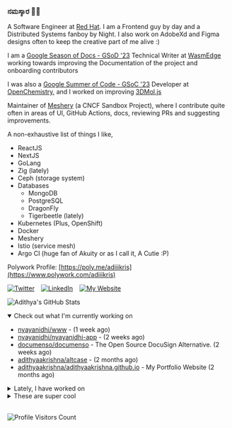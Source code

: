 ### ನಮಸ್ಕಾರ 🙏🏼
  
A Software Engineer at [Red Hat](https://www.redhat.com). I am a Frontend guy by day and a Distributed Systems fanboy by Night. I also work on AdobeXd and Figma designs often to keep the creative part of me alive :)

I am a [Google Season of Docs - GSoD '23](https://developers.google.com/season-of-docs) Technical Writer at [WasmEdge](https://github.com/WasmEdge) working towards improving the Documentation of the project and onboarding contributors

I was also a [Google Summer of Code - GSoC '23](https://summerofcode.withgoogle.com/) Developer at [OpenChemistry](https://openchemistry.org), and I worked on improving [3DMol.js](https://github.com/3dmol/3Dmol.js)

Maintainer of [Meshery](https://github.com/meshery) (a CNCF Sandbox Project), where I contribute quite often in areas of UI, GitHub Actions, docs, reviewing PRs and suggesting improvements.

A non-exhaustive list of things I like,

- ReactJS
- NextJS
- GoLang
- Zig (lately)
- Ceph (storage system)
- Databases
  - MongoDB
  - PostgreSQL
  - DragonFly
  - Tigerbeetle (lately)
- Kubernetes (Plus, OpenShift)
- Docker
- Meshery
- Istio (service mesh)
- Argo CI (huge fan of Akuity or as I call it, A Cutie :P)

Polywork Profile: [https://poly.me/adiiikris](https://www.polywork.com/adiiikris)

[![Twitter](https://img.shields.io/badge/-@adii_kris-%231DA1F2?style=for-the-badge&logo=twitter&logoColor=ffffff)](https:/twitter.adikris.in) &ensp;
[![LinkedIn](https://img.shields.io/badge/-Adithya%20Krishna-%230A67C3?style=for-the-badge&logo=linkedin&logoColor=ffffff)](https://linkedin.adikris.in/) &ensp;
[![My Website](https://img.shields.io/badge/-My%20Website-%230A67C3?style=for-the-badge)](https://adikris.in/)



![Adithya's GitHub Stats](https://github-readme-stats.vercel.app/api?username=adithyaakrishna&show_icons=true&hide_border=true&title_color=fff&icon_color=79ff97&text_color=9f9f9f&bg_color=151515)


<details open="true">
  <summary>Check out what I'm currently working on</summary>
  
  - [nyayanidhi/www](https://github.com/nyayanidhi/www) -  (1 week ago)
  - [nyayanidhi/nyayanidhi-app](https://github.com/nyayanidhi/nyayanidhi-app) -  (2 weeks ago)
  - [documenso/documenso](https://github.com/documenso/documenso) - The Open Source DocuSign Alternative. (2 weeks ago)
  - [adithyaakrishna/altcase](https://github.com/adithyaakrishna/altcase) -  (2 months ago)
  - [adithyaakrishna/adithyaakrishna.github.io](https://github.com/adithyaakrishna/adithyaakrishna.github.io) - My Portfolio Website (2 months ago)
</details>

<details>
  <summary>Lately, I have worked on</summary>
  
  - [feat: username claim flow](https://github.com/documenso/documenso/pull/940) on [documenso/documenso](https://github.com/documenso/documenso) (1 week ago)
  - [feat: redirect users upon signing completion](https://github.com/documenso/documenso/pull/888) on [documenso/documenso](https://github.com/documenso/documenso) (3 weeks ago)
  - [chore: fix color for light mode icon](https://github.com/documenso/documenso/pull/806) on [documenso/documenso](https://github.com/documenso/documenso) (1 month ago)
  - [chore: fix package vulnerabilities](https://github.com/documenso/documenso/pull/802) on [documenso/documenso](https://github.com/documenso/documenso) (1 month ago)
  - [chore: slugify team urls and add profanity filter](https://github.com/documenso/documenso/pull/789) on [documenso/documenso](https://github.com/documenso/documenso) (2 months ago)
</details>

<details>
  <summary>These are super cool</summary>
  
  - [Multiwoven/multiwoven](https://github.com/Multiwoven/multiwoven) - 🔥 The open-source reverse ETL, data activation platform for modern data teams. (1 week ago)
  - [prajwalkulkarni/react.dev](https://github.com/prajwalkulkarni/react.dev) - The React documentation website (3 weeks ago)
  - [revertinc/revert](https://github.com/revertinc/revert) - Revert makes it incredibly easy to build integrations with any third party API (4 weeks ago)
  - [foostan/crkbd](https://github.com/foostan/crkbd) - Corne keyboard, a split keyboard with 3x6 column staggered keys and 3 thumb keys. (1 month ago)
  - [arhankundu99/profanity-filter](https://github.com/arhankundu99/profanity-filter) - A fast profanity filter for text and images (2 months ago)
</details>

<br> 

![Profile Visitors Count](https://profile-counter.glitch.me/adithyaakrishna/count.svg)
